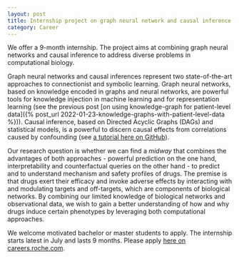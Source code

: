 ```yaml
---
layout: post
title: Internship project on graph neural network and causal inference
category: Career
---
```


We offer a 9-month internship. The project aims at combining graph neural
networks and causal inference to address diverse problems in computational
biology.

Graph neural networks and causal inferences represent two state-of-the-art
approaches to connectionist and symbolic learning. Graph neural networks, based
on knowledge encoded in graphs and neural networks, are powerful tools for
knowledge injection in machine learning and for representation learning (see the
previous post [on using knowledge-graph for patient-level data]({% post_url
2022-01-23-knowledge-graphs-with-patient-level-data %})). Causal inference,
based on Directed Acyclic Graphs (DAGs) and statistical models, is a powerful to
discern causal effects from correlations caused by confounding (see [a tutorial
here on GitHub](https://github.com/Accio/causal_drug_discovery)).

Our research question is whether we can find a *midway* that combines the
advantages of both approaches - powerful prediction on the one hand,
interpretability and counterfactual queries on the other hand - to predict and
to understand mechanism and safety profiles of drugs. The premise is that drugs
exert their efficacy and invoke adverse effects by interacting with and
modulating targets and off-targets, which are components of biological networks.
By combining our limited knowledge of biological networks and observational
data, we wish to gain a better understanding of how and why drugs induce certain
phenotypes by leveraging both computational approaches.

We welcome motivated bachelor or master students to apply. The internship starts
latest in July and lasts 9 months. Please apply [here on
careers.roche.com](https://careers.roche.com/global/en/job/ROCHGLOBAL202203111835EXTERNALENGLOBAL/Internship-for-Computational-Toxicology-and-Safety).
